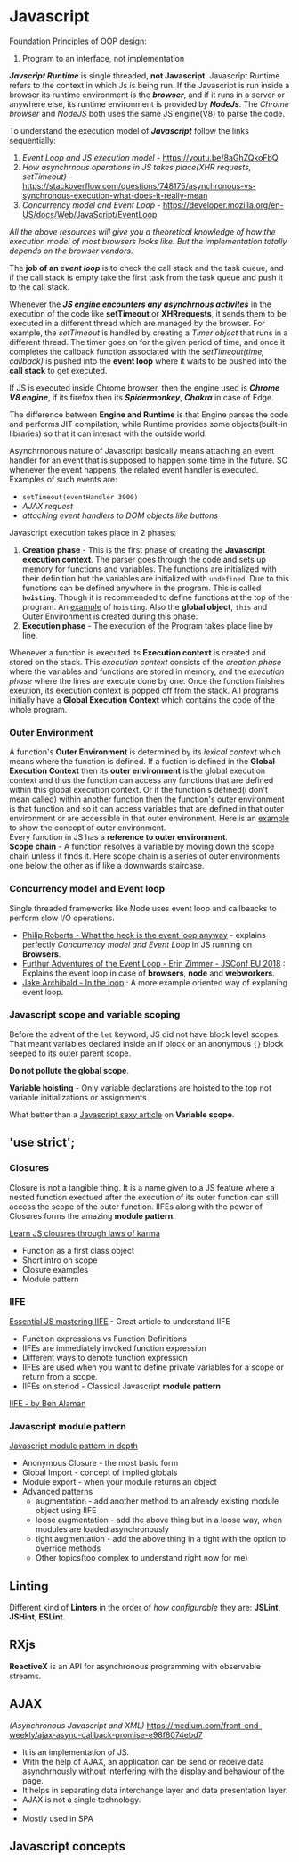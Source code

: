 # Javascript

Foundation Principles of OOP design:
1. Program to an interface, not implementation

***Javscript Runtime*** is single threaded, **not Javascript**. Javascript Runtime refers to the context in which Js is being run. If the Javascript is run inside a browser its runtime environment is the ***browser***, and if it runs in a server or anywhere else, its runtime environment is provided by ***NodeJs***. The *Chrome browser* and *NodeJS* both uses the same JS engine(V8) to parse the code.

To understand the execution model of ***Javascript*** follow the links sequentially:

1. *Event Loop and JS execution model* - https://youtu.be/8aGhZQkoFbQ
2. *How asynchrnous operations in JS takes place(XHR requests, setTimeout)* - https://stackoverflow.com/questions/748175/asynchronous-vs-synchronous-execution-what-does-it-really-mean
3. *Concurrency model and Event Loop* - https://developer.mozilla.org/en-US/docs/Web/JavaScript/EventLoop

*All the above resources will give you a theoretical knowledge of how the execution model of most browsers looks like. But the implementation totally depends on the browser vendors.*

The **job of an *event loop*** is to check the call stack and the task queue,  and if the call stack is empty take the first task from the task queue and push it to the call stack.

Whenever the ***JS engine encounters any asynchrnous activites*** in the execution of the code like **setTimeout** or **XHRrequests**, it sends them to be executed in a different thread which are managed by the browser. For example, the *setTimeout* is handled by creating a *Timer object* that runs in a different thread. The timer goes on for the given period of time, and once it completes the callback function associated with the *setTimeout(time, callback)* is pushed into the **event loop** where it waits to be pushed into the **call stack** to get executed. 

If JS is executed inside Chrome browser, then the engine used is ***Chrome V8 engine***, if its firefox then its ***Spidermonkey***, ***Chakra*** in case of Edge. 

The difference between **Engine and Runtime** is that Engine parses the code and performs JIT compilation, while Runtime provides some objects(built-in libraries) so that it can interact with the outside world. 


Asynchrnonous nature of Javascript basically means attaching an event handler for an event that is supposed to happen some time in the future. SO whenever the event happens, the related event handler is executed. Examples of such events are:
* `setTimeout(eventHandler 3000)`
* *AJAX request*
* *attaching event handlers to DOM objects like buttons*

Javascript execution takes place in 2 phases:

1. **Creation phase** - This is the first phase of creating the **Javascript execution context**. The parser goes through the code and sets up memory for functions and variables. The functions are initialized with their definition but the variables are initialized with `undefined`. Due to this functions can be defined anywhere in the program. This is called **`hoisting`**. Though it is recommended to define functions at the top of the program. An [example](hoisting/example.js) of `hoisting`. Also the **global object**, `this` and Outer Environment is created during this phase.
2. **Execution phase** - The execution of the Program takes place line by line. 

Whenever a function is executed its **Execution context** is created and stored on the stack. This *execution context* consists of the *creation phase* where the variables and functions are stored in memory, and the *execution phase* where the lines are execute done by one. Once the function finishes exeution, its execution context is popped off from the stack. All programs initially have a **Global Execution Context** which contains the code of the whole program. 

### Outer Environment
A function's **Outer Environment** is determined by its *lexical context* which means where the function is defined. If a fuction is defined in the **Global Execution Context** then its **outer environment** is the global execution context and thus the function can access any functions that are defined within this global execution context. Or if the function s defined(i don't mean called) within another function then the function's outer environment is that function and so it can access variables that are defined in that outer environment or are accessible in that outer environment.
Here is an [example](examples/outer-environment.js) to show the concept of outer environment. <br/>
Every function in JS has a **reference to outer environment**.  <br/>
**Scope chain** - A function resolves a variable by moving down the scope chain unless it finds it. Here scope chain is a series of outer environments one below the other as if like a downwards staircase.   

### Concurrency model and Event loop
Single threaded frameworks like Node uses event loop and callbaacks to perform slow I/O operations.
* [Philip Roberts - What the heck is the event loop anyway][8] - explains perfectly *Concurrency model and Event Loop* in JS running on **Browsers**.
* [Furthur Adventures of the Event Loop - Erin Zimmer - JSConf EU 2018][9] : Explains the event loop in case of **browsers**, **node** and **webworkers**.
* [Jake Archibald - In the loop][10] : A more example oriented way of explaning event loop. 

### Javascript scope and variable scoping

Before the advent of the `let` keyword, JS did not have block level scopes. That meant variables declared inside an if block or an anonymous `{}` block seeped to its outer parent scope.  

**Do not pollute the global scope**.

**Variable hoisting** - Only variable declarations are hoisted to the top not variable initializations or assignments.

What better than a [Javascript sexy article](http://javascriptissexy.com/javascript-variable-scope-and-hoisting-explained/) on **Variable scope**.




## 'use strict';

### Closures

Closure is not a tangible thing. It is a name given to a JS feature where a nested function exectued after the execution of its outer function can still access the scope of the outer function.
IIFEs along with the power of Closures forms the amazing **module pattern**.

[Learn JS clousres through laws of karma](https://engineering.salesforce.com/learn-javascript-closures-through-the-laws-of-karma-49d32d35b3f7)
* Function as a first class object
* Short intro on scope
* Closure examples
* Module pattern

### IIFE
[Essential JS mastering IIFE](https://medium.com/@vvkchandra/essential-javascript-mastering-immediately-invoked-function-expressions-67791338ddc6) - Great article to understand IIFE
* Function expressions vs Function Definitions
* IIFEs are immediately invoked function expression
* Different ways to denote function expression
* IIFEs are used when you want to define private variables for a scope or return from a scope.
* IIFEs on steriod - Classical Javascript **module pattern**

[IIFE - by Ben Alaman](http://benalman.com/news/2010/11/immediately-invoked-function-expression/)


### Javascript module pattern

[Javascript module pattern in depth](http://www.adequatelygood.com/JavaScript-Module-Pattern-In-Depth.html)
* Anonymous Closure - the most basic form
* Global Import - concept of implied globals
* Module export - when your module returns an object
* Advanced patterns
    * augmentation - add another method to an already existing module object using IIFE 
    * loose augmentation - add the above thing but in a loose way, when modules are loaded asynchronously
    * tight augmentation - add the above thing in a tight with the option to override methods
    * Other topics(too complex to understand right now for me)

## Linting
Different kind of **Linters** in the order of *how configurable* they are: **JSLint, JSHint, ESLint**. 

## RXjs
**ReactiveX** is an API for asynchronous programming with observable streams.

## AJAX

*(Asynchronous Javascript and XML)* 
https://medium.com/front-end-weekly/ajax-async-callback-promise-e98f8074ebd7
  * It is an implementation of JS.
  * With the help of AJAX, an application can be send or receive data asynchrnously without interfering with the display and behaviour of the page.
  * It helps in separating data interchange layer and data presentation layer. 
  * AJAX is not a single technology.
  * 
  * Mostly used in SPA  
  


## Javascript concepts

[8]: https://www.youtube.com/watch?v=8aGhZQkoFbQ
[9]: https://www.youtube.com/watch?v=u1kqx6AenYw
[10]: https://www.youtube.com/watch?v=cCOL7MC4Pl0

